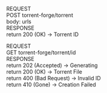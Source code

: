 REQUEST  
    POST torrent-forge/torrent  
        body: urls  
RESPONSE  
    return 200 (OK)             -> Torrent ID  
  
  
REQUEST  
    GET torrent-forge/torrent/id  
RESPONSE  
    return 202 (Accepted)       -> Generating  
    return 200 (OK)             -> Torrent File  
    return 400 (Bad Request)    -> Invalid ID  
    return 410 (Gone)           -> Creation Failed  
